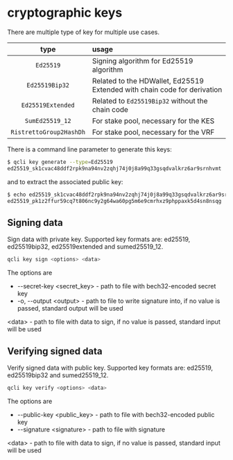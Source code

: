 # cryptographic keys

There are multiple type of key for multiple use cases.

|         type         | usage                                                                    |
| :------------------: | :----------------------------------------------------------------------- |
|      `Ed25519`       | Signing algorithm for Ed25519 algorithm                                  |
|    `Ed25519Bip32`    | Related to the HDWallet, Ed25519 Extended with chain code for derivation |
|  `Ed25519Extended`   | Related to `Ed25519Bip32` without the chain code                         |
|   `SumEd25519_12`    | For stake pool, necessary for the KES                                    |
| `RistrettoGroup2HashDh` | For stake pool, necessary for the VRF                                    |

There is a command line parameter to generate this keys:

```sh
$ qcli key generate --type=Ed25519
ed25519_sk1cvac48ddf2rpk9na94nv2zqhj74j0j8a99q33gsqdvalkrz6ar9srnhvmt
```

and to extract the associated public key:

```sh
$ echo ed25519_sk1cvac48ddf2rpk9na94nv2zqhj74j0j8a99q33gsqdvalkrz6ar9srnhvmt | qcli key to-public
ed25519_pk1z2ffur59cq7t806nc9y2g64wa60pg5m6e9cmrhxz9phppaxk5d4sn8nsqg
```

## Signing data

Sign data with private key. Supported key formats are: ed25519, ed25519bip32, ed25519extended and
sumed25519_12.

```sh
qcli key sign <options> <data>
```

The options are

- --secret-key <secret_key> - path to file with bech32-encoded secret key
- -o, --output \<output\> - path to file to write signature into, if no value is passed,
standard output will be used

\<data\> - path to file with data to sign, if no value is passed, standard input will be used

## Verifying signed data

Verify signed data with public key. Supported key formats are: ed25519, ed25519bip32 and
sumed25519_12.

```sh
qcli key verify <options> <data>
```

The options are

- --public-key <public_key> - path to file with bech32-encoded public key
- --signature \<signature\> - path to file with signature

\<data\> - path to file with data to sign, if no value is passed, standard input will be used
